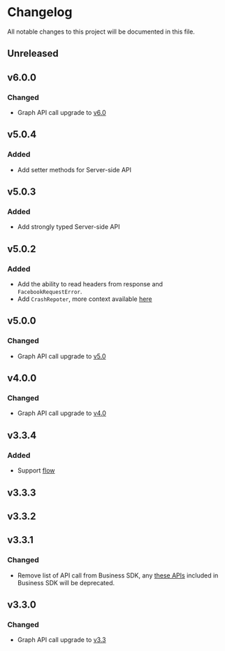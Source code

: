 # Changelog

All notable changes to this project will be documented in this file.


## Unreleased

## v6.0.0
### Changed
- Graph API call upgrade to [v6.0](https://developers.facebook.com/docs/graph-api/changelog/version6.0)

## v5.0.4
### Added
- Add setter methods for Server-side API

## v5.0.3
### Added
- Add strongly typed Server-side API

## v5.0.2
### Added
- Add the ability to read headers from response and `FacebookRequestError`.
- Add `CrashRepoter`, more context available [here](https://developers.facebook.com/docs/business-sdk/guides/crash-reports)

## v5.0.0
### Changed
- Graph API call upgrade to [v5.0](https://developers.facebook.com/docs/graph-api/changelog/version5.0)

## v4.0.0
### Changed
- Graph API call upgrade to [v4.0](https://developers.facebook.com/docs/graph-api/changelog/version4.0)

## v3.3.4
### Added
- Support [flow](https://flow.org/)

## v3.3.3

## v3.3.2

## v3.3.1
### Changed
- Remove list of API call from Business SDK, any [these APIs](https://developers.facebook.com/docs/graph-api/changelog/4-30-2019-endpoint-deprecations) included in Business SDK will be deprecated.

## v3.3.0
### Changed
- Graph API call upgrade to [v3.3](https://developers.facebook.com/docs/graph-api/changelog/version3.3)
